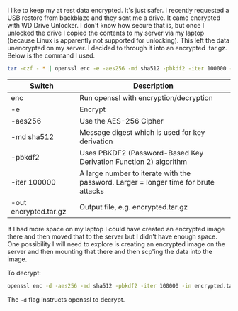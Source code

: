 I like to keep my at rest data encrypted.  It's just safer.  I recently requested a USB restore from backblaze and they sent me a drive.  It came encrypted with WD Drive Unlocker.  I don't know how secure that is, but once I unlocked the drive I copied the contents to my server via my laptop (because Linux is apparently not supported for unlocking).  This left the data unencrypted on my server.    I decided to through it into an encrypted .tar.gz.  Below is the command I used.

```bash
tar -czf - * | openssl enc -e -aes256 -md sha512 -pbkdf2 -iter 100000 -out encrypted.tar.gz
```
| Switch                | Description                                                                          |
|-----------------------|--------------------------------------------------------------------------------------|
| enc                   | Run openssl with encryption/decryption                                               |
| -e                    | Encrypt                                                                              |
| -aes256               | Use the AES-256 Cipher                                                               |
| -md sha512            | Message digest which is used for key derivation                                      |
| -pbkdf2               | Uses PBKDF2 (Password-Based Key Derivation Function 2) algorithm                     |
| -iter 100000          | A large number to iterate with the password.  Larger = longer time for brute attacks |
| -out encrypted.tar.gz | Output file, e.g. encrypted.tar.gz                                                   |


If I had more space on my laptop I could have created an encrypted image there and then moved that to the server but I didn't have enough space.  One possibility I will need to explore is creating an encrypted image on the server and then mounting that there and then scp'ing the data into the image.

To decrypt:

```bash
openssl enc -d -aes256 -md sha512 -pbkdf2 -iter 100000 -in encrypted.tar.gz - | tar xvfz -
```

The `-d` flag instructs openssl to decrypt.




